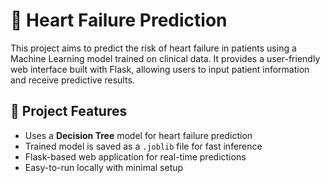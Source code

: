 # 💓 Heart Failure Prediction

This project aims to predict the risk of heart failure in patients using a Machine Learning model trained on clinical data. It provides a user-friendly web interface built with Flask, allowing users to input patient information and receive predictive results.

## 🧠 Project Features

- Uses a **Decision Tree** model for heart failure prediction
- Trained model is saved as a `.joblib` file for fast inference
- Flask-based web application for real-time predictions
- Easy-to-run locally with minimal setup
